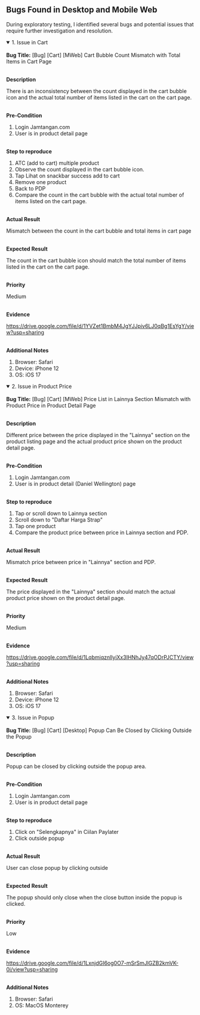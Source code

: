 ## Bugs Found in Desktop and Mobile Web

During exploratory testing, I identified several bugs and potential issues that require further investigation and resolution.

<details open>
<summary>1. Issue in Cart</summary>
<br>
<b>Bug Title:</b> [Bug] [Cart] [MWeb] Cart Bubble Count Mismatch with Total Items in Cart Page

<br><b>Description</b>

There is an inconsistency between the count displayed in the cart bubble icon and the actual total number of items listed in the cart on the cart page.

<br><b>Pre-Condition</b>

1. Login Jamtangan.com
2. User is in product detail page

<br><b>Step to reproduce</b>

1. ATC (add to cart) multiple product
2. Observe the count displayed in the cart bubble icon.
3. Tap Lihat on snackbar success add to cart
4. Remove one product
5. Back to PDP
6. Compare the count in the cart bubble with the actual total number of items listed on the cart page.

<br><b>Actual Result</b>

Mismatch between the count in the cart bubble and total items in cart page

<br><b>Expected Result</b>

The count in the cart bubble icon should match the total number of items listed in the cart on the cart page.

<br><b>Priority</b>

Medium

<br><b>Evidence</b>

https://drive.google.com/file/d/1YVZet1BmbM4JgYJJpiv6LJ0qBg1EsYgY/view?usp=sharing

<br><b>Additional Notes</b>

1. Browser: Safari
2. Device: iPhone 12
3. OS: iOS 17

</details>

<details open>
<summary>2. Issue in Product Price</summary>
<br>
<b>Bug Title:</b> [Bug] [Cart] [MWeb] Price List in Lainnya Section Mismatch with Product Price in Product Detail Page

<br><b>Description</b>

Different price between the price displayed in the "Lainnya" section on the product listing page and the actual product price shown on the product detail page.

<br><b>Pre-Condition</b>

1. Login Jamtangan.com
2. User is in product detail (Daniel Wellington) page

<br><b>Step to reproduce</b>

1. Tap or scroll down to Lainnya section
2. Scroll down to "Daftar Harga Strap"
3. Tap one product
4. Compare the product price between price in Lainnya section and PDP.

<br><b>Actual Result</b>

Mismatch price between price in "Lainnya" section and PDP.

<br><b>Expected Result</b>

The price displayed in the "Lainnya" section should match the actual product price shown on the product detail page.

<br><b>Priority</b>

Medium

<br><b>Evidence</b>

https://drive.google.com/file/d/1LqbmiqznllyiXx3IHNhJy47qODrPJCTY/view?usp=sharing

<br><b>Additional Notes</b>

1. Browser: Safari
2. Device: iPhone 12
3. OS: iOS 17

</details>

</details>

<details open>
<summary>3. Issue in Popup</summary>
<br>
<b>Bug Title:</b> [Bug] [Cart] [Desktop] Popup Can Be Closed by Clicking Outside the Popup

<br><b>Description</b>

Popup can be closed by clicking outside the popup area. 

<br><b>Pre-Condition</b>

1. Login Jamtangan.com
2. User is in product detail page

<br><b>Step to reproduce</b>

1. Click on "Selengkapnya" in Ciilan Paylater
2. Click outside popup

<br><b>Actual Result</b>

User can close popup by clicking outside

<br><b>Expected Result</b>

The popup should only close when the close button inside the popup is clicked.

<br><b>Priority</b>

Low

<br><b>Evidence</b>

https://drive.google.com/file/d/1LxnjdGI6og0O7-mSrSmJlGZB2kmVK-0i/view?usp=sharing

<br><b>Additional Notes</b>

1. Browser: Safari
2. OS: MacOS Monterey

</details>
